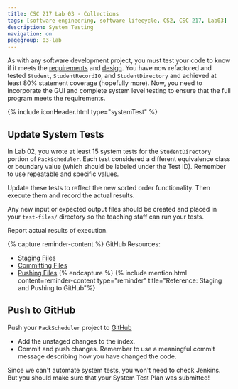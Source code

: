 ```yaml
---
title: CSC 217 Lab 03 - Collections
tags: [software engineering, software lifecycle, CS2, CSC 217, Lab03]
description: System Testing
navigation: on
pagegroup: 03-lab
---
```


As with any software development project, you must test your code to know if it meets the [requirements](03-lab-requirements) and [design](03-lab-design).  You have now refactored and tested `Student`, `StudentRecordIO`, and `StudentDirectory` and achieved at least 80% statement coverage (hopefully more).  Now, you need to incorporate the GUI and complete system level testing to ensure that the full program meets the requirements.

{% include iconHeader.html type="systemTest" %}

## Update System Tests
In Lab 02, you wrote at least 15 system tests for the `StudentDirectory` portion of `PackScheduler`.  Each test considered a different equivalence class or boundary value (which should be labeled under the Test ID).  Remember to use repeatable and specific values.  

Update these tests to reflect the new sorted order functionality.  Then execute them and record the actual results.

Any new input or expected output files should be created and placed in your `test-files/` directory so the teaching staff can run your tests. 

Report actual results of execution.

{% capture reminder-content %} 
GitHub Resources:

  * [Staging Files](https://pages.github.ncsu.edu/engr-csc-software-development/practices-tools/git/git-staging)
  * [Committing Files](https://pages.github.ncsu.edu/engr-csc-software-development/practices-tools/git/git-commit)
  * [Pushing Files](https://pages.github.ncsu.edu/engr-csc-software-development/practices-tools/git/git-push)
{% endcapture %} {% include mention.html content=reminder-content type="reminder" title="Reference: Staging and Pushing to GitHub"%} 
## Push to GitHub
Push your `PackScheduler` project to [GitHub](https://github.ncsu.edu)

  * Add the unstaged changes to the index.
  * Commit and push changes.  Remember to use a meaningful commit message describing how you have changed the code.  
  
Since we can't automate system tests, you won't need to check Jenkins.  But you should make sure that your System Test Plan was submitted!


